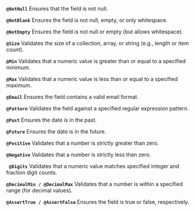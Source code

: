 **`@NotNull`**
Ensures that the field is not null.

**`@NotBlank`**
Ensures the field is not null, empty, or only whitespace.

**`@NotEmpty`**
Ensures the field is not null or empty (but allows whitespace).

**`@Size`**
Validates the size of a collection, array, or string (e.g., length or item count).

**`@Min`**
Validates that a numeric value is greater than or equal to a specified minimum.

**`@Max`**
Validates that a numeric value is less than or equal to a specified maximum.

**`@Email`**
Ensures the field contains a valid email format.

**`@Pattern`**
Validates the field against a specified regular expression pattern.

**`@Past`**
Ensures the date is in the past.

**`@Future`**
Ensures the date is in the future.

**`@Positive`**
Validates that a number is strictly greater than zero.

**`@Negative`**
Validates that a number is strictly less than zero.

**` @Digits`**
Validates that a numeric value matches specified integer and fraction digit counts.

**`@DecimalMin / @DecimalMax`**
Validates that a number is within a specified range (for decimal values).

**`@AssertTrue / @AssertFalse`**
Ensures the field is true or false, respectively.

